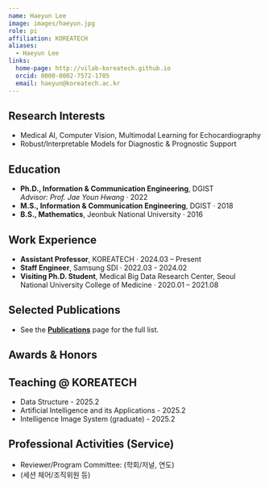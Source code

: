 ```yaml
---
name: Haeyun Lee
image: images/haeyun.jpg
role: pi
affiliation: KOREATECH
aliases:
  - Haeyun Lee
links:
  home-page: http://vilab-koreatech.github.io
  orcid: 0000-0002-7572-1705
  email: haeyun@koreatech.ac.kr
---
```


## Research Interests
- Medical AI, Computer Vision, Multimodal Learning for Echocardiography
- Robust/Interpretable Models for Diagnostic & Prognostic Support

## Education
- **Ph.D., Information & Communication Engineering**, DGIST  
  *Advisor: Prof. Jae Youn Hwang* · 2022
- **M.S., Information & Communication Engineering**, DGIST · 2018
- **B.S., Mathematics**, Jeonbuk National University · 2016
  
## Work Experience
- **Assistant Professor**, KOREATECH · 2024.03 – Present  
- **Staff Engineer**, Samsung SDI · 2022.03 - 2024.02
- **Visiting Ph.D. Student**, Medical Big Data Research Center, Seoul National University College of Medicine · 2020.01 – 2021.08

## Selected Publications
- See the **[Publications](/#publications)** page for the full list.  

## Awards & Honors


## Teaching @ KOREATECH
- Data Structure - 2025.2
- Artificial Intelligence and its Applications - 2025.2
- Intelligence Image System (graduate) - 2025.2

## Professional Activities (Service)
- Reviewer/Program Committee: (학회/저널, 연도)  
- (세션 체어/조직위원 등)


